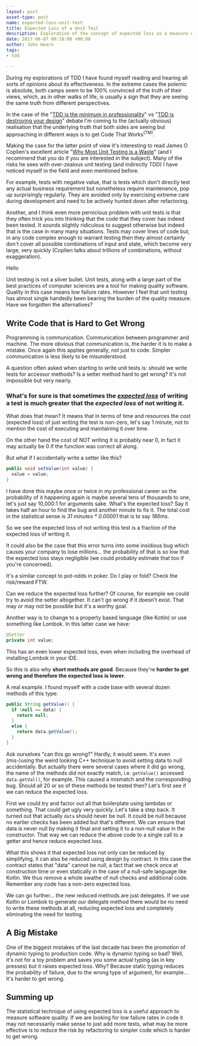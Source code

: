 ```yaml
---
layout: post
asset-type: post
name: expected-loss-unit-test
title: Expected Loss of a Unit Test
description: Exploration of the concept of expected loss as a measure of the effectiveness of a unit testing.
date: 2017-06-07 09:18:00 +00:00
author: John Hearn
tags:
- tdd

---
```


During my explorations of TDD I have found myself reading and hearing all sorts of opinions about its effectiveness. In the extreme cases the polemic is absolute, both camps seem to be 100% convinced of the truth of their views, which, as in other walks of life, is usually a sign that they are seeing the same truth from different perspectives.

In the case of the "[TDD is the minimum in professionality](https://www.researchgate.net/publication/3248924_Professionalism_and_Test-Driven_Development)" vs "[TDD is destroying your design](http://david.heinemeierhansson.com/2014/test-induced-design-damage.html)" debate I'm coming to the (actually obvious) realisation that the underlying truth that both sides are seeing but approaching in different ways is to get Code That Works<sup>(TM)</sup>.

Making the case for the latter point of view it's interesting to read James O Coplien's excellent article "[Why Most Unit Testing is a Waste](http://rbcs-us.com/documents/Why-Most-Unit-Testing-is-Waste.pdf)" (and I recommend that you do if you are interested in the subject). Many of the risks he sees with over-zealous unit testing (and indirectly TDD) I have noticed myself in the field and even mentioned before.

For example, tests with negative value, that is tests which don't directly test any actual business requirement but nonetheless require maintenance, pop up surprisingly regularly. They are avoided only by exercising extreme care during development and need to be actively hunted down after refactoring.

Another, and I think even more pernicious problem with unit tests is that they often trick you into thinking that the code that they cover has indeed been tested. It sounds slightly ridiculous to suggest otherwise but indeed that is the case in many many situations. Tests may cover lines of code but, in any code complex enough to warrant testing then they almost certainly don't cover all possible combinations of input and state, which become very large, very quickly (Coplien talks about trillions of combinations, without exaggeration).

<aside>Hello</aside>

Unit testing is not a silver bullet. Unit tests, along with a large part of the best practices of computer sciences are a tool for making quality software. Quality in this case means low failure rates. However I feel that unit testing has almost single handedly been bearing the burden of the quality measure. Have we forgotten the alternatives?

## Write Code that is Hard to Get Wrong

Programming is communication. Communication between programmer and machine. The more obvious that communication is, the harder it is to make a mistake. Once again this applies generally, not just to code. Simpler communication is less likely to be misunderstood.

A question often asked when starting to write unit tests is: should we write tests for accessor methods? Is a setter method hard to get wrong? It's not impossible but very nearly.

### What's for sure is that sometimes the [*expected loss*](https://en.wikipedia.org/wiki/Expected_loss) of writing a test is much greater that the *expected loss* of **not** writing it.

What does that mean? It means that in terms of time and resources the cost (expected loss) of just writing the test is non-zero, let's say 1 minute, not to mention the cost of executing and maintaining it over time.

On the other hand the cost of NOT writing it is probably near 0, in fact it may actually be 0 if the function was correct all along.

But what if I accidentally write a setter like this?

```java
public void setValue(int value) {
  value = value;
}
```

I have done this maybe once or twice in my professional career so the probability of it happening again is maybe several tens of thousands to one, let's just say 10,000:1 for arguments sake. What's the expected loss? Say it takes half an hour to find the bug and another minute to fix it. The total cost in the statistical sense is *31 minutes * 0.00001* that is to say *186ms*.

So we see the expected loss of not writing this test is a fraction of the expected loss of writing it.

It could also be the case that this error turns into some insidious bug which causes your company to lose millions... the probability of that is so low that the expected loss stays negligible (we could probably estimate that too if you're concerned).

It's a similar concept to pot-odds in poker. Do I play or fold? Check the risk/reward FTW.

Can we reduce the expected loss further? Of course, for example we could try to avoid the setter altogether. It can't go wrong if it doesn't exist. That may or may not be possible but it's a worthy goal.

Another way is to change to a property based language (like Kotlin) or use something like Lombok. In this latter case we have:

```java
@Setter
private int value;
```

This has an even lower expected loss, even when including the overhead of installing Lombok in your IDE.

So this is also why **short methods are good**. Because they're **harder to get wrong and therefore the expected loss is lower**.

A real example. I found myself with a code base with several dozen methods of this type:

```java
public String getValue() {
  if (null == data) {
    return null;
  }
  else {
    return data.getValue();
  }
}
```

Ask ourselves "can this go wrong?" Hardly, it would seem. It's even (mis-)using the weird looking C++ technique to avoid setting data to null accidentally. But actually there were several cases where it did go wrong, the name of the methods did not exactly match, i.e. `getValue()` accessed `data.getVal()`, for example. This caused a mismatch and the corresponding bug. Should all 20 or so of these methods be tested then? Let's first see if we can reduce the expected loss.

First we could try and factor out all that boilerplate using lambdas or something. That could get ugly very quickly. Let's take a step back. It turned out that actually `data` should never be null. It could be null because no earlier checks has been added but that's different. We can ensure that data is never null by making it final and setting it to a non-null value in the constructor. That way we can reduce the above code to a single call to a getter and hence reduce expected loss.

What this shows it that expected loss not only can be reduced by simplifying, it can also be reduced using design by contract. In this case the contract states that "data" cannot be null, a fact that we check once at construction time or even statically in the case of a null-safe language like Kotlin. We thus remove a whole swathe of null checks and additional code. Remember any code has a non-zero expected loss.

We can go further... the new reduced methods are just delegates. If we use Kotlin or Lombok to generate our delegate method there would be no need to write these methods at all, reducing expected loss and completely eliminating the need for testing.

## A Big Mistake

One of the biggest mistakes of the last decade has been the promotion of dynamic typing to production code. Why is dynamic typing so bad? Well, it's not for a toy problem and saves you some actual typing (as in key presses) but it raises expected loss. Why? Because static typing reduces the probability of failure, due to the wrong type of argument, for example... it's harder to get wrong.

## Summing up

The statistical technique of using expected loss is a useful approach to measure software quality. If we are looking for low failure rates in code it may not necessarily make sense to just add more tests, what may be more effective is to reduce the risk by refactoring to simpler code which is harder to get wrong.
